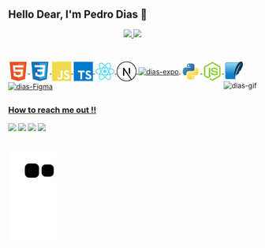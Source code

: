 ## Hello Dear, I'm Pedro Dias 👋

<div align= "center">
  <a href="https://github.com/diaspd">
  <img height="185em"  src="https://github-readme-stats.vercel.app/api?username=diaspd&show_icons=true&theme=dark&include_all_commits=true&count_private=true"/>
  <img height="185em"  src="https://github-readme-stats.vercel.app/api/top-langs/?username=diaspd&layout=compact&langs_count=7&theme=dark"/>
</div>
  
  ##
  
<div display="inline_block"><br>
  <img align="center" alt="dias-HTML" height="40" width="40" src="https://raw.githubusercontent.com/devicons/devicon/master/icons/html5/html5-original.svg">
  <img align="center" alt="dias-CSS" height="40" width="40" src="https://raw.githubusercontent.com/devicons/devicon/master/icons/css3/css3-original.svg">
  <img align="center" alt="dias-Js" height="40" width="40" src="https://raw.githubusercontent.com/devicons/devicon/master/icons/javascript/javascript-plain.svg">
  <img align="center" alt="dias-Ts" height="40" width="40" src="https://raw.githubusercontent.com/devicons/devicon/master/icons/typescript/typescript-plain.svg">
  <img align="center" alt="dias-React" height="40" width="40" src="https://raw.githubusercontent.com/devicons/devicon/master/icons/react/react-original.svg">
  <img align="center" alt="dias-Next" height="40" width="40" src="https://raw.githubusercontent.com/devicons/devicon/master/icons/nextjs/nextjs-line.svg">
  <img align="center" alt="dias-expo" width="40" height="35" src="https://www.vectorlogo.zone/logos/expoio/expoio-icon.svg" />
  <img align="center" alt="dias-Python" height="40" width="40" src="https://raw.githubusercontent.com/devicons/devicon/master/icons/python/python-original.svg">
  <img align="center" alt="dias-node" width="40" height="40" src="https://raw.githubusercontent.com/devicons/devicon/master/icons/nodejs/nodejs-original.svg" /> 
  <img align="center" alt="dias-Sqlite" height="40" width="40" src="https://raw.githubusercontent.com/devicons/devicon/master/icons/sqlite/sqlite-original.svg">
  <img align="center" alt="dias-Figma" width="40" height="35" src="https://www.vectorlogo.zone/logos/figma/figma-icon.svg" />
  <img align="right" alt="dias-gif" height="150"src="https://media.giphy.com/media/Ojf41KD6nv9kp1iMyc/giphy.gif">
</div>

  ##
  
 ### How to reach me out !!
 <div "text-aling: center">
 <a href = "mailto: pdr050203@gamil.com"><img src="https://img.shields.io/badge/-Gmail-%23EA4335?style=for-the-badge&logo=gmail&logoColor=white" target="_blank"></a>
 <a href="https://www.linkedin.com/in/diaspd/" target="_blank"><img src="https://img.shields.io/badge/-LinkedIn-%230077B5?style=for-the-badge&logo=linkedin&logoColor=white" target="_blank"></a>
  <a href="https://www.instagram.com/dias_pdr/" target="_blank"><img src="https://img.shields.io/badge/-Instagram-%23E4405F?style=for-the-badge&logo=instagram&logoColor=white" target="_blank"></a>
  <!--<a href="" target="_blank"><img src="https://img.shields.io/badge/Discord-7289DA?style=for-the-badge&logo=discord&logoColor=white" target="_blank"></a> -->
   <a href="https://twitter.com/diaspdr_1" target="_blank"><img src="https://img.shields.io/badge/Twitter-1DA1F2?style=for-the-badge&logo=twitter&logoColor=white" target="_blank"></a>
   
   ##
   
  ![Snake animation](https://github.com/diaspd/diaspd/blob/output/github-contribution-grid-snake.svg)
  
</div>
